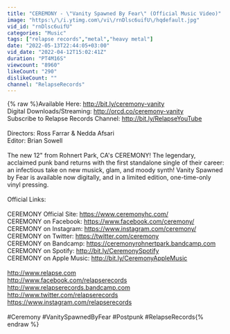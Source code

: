 ```yaml
---
title: "CEREMONY - \"Vanity Spawned By Fear\" (Official Music Video)"
image: "https:\/\/i.ytimg.com\/vi\/rnDlsc6uifU\/hqdefault.jpg"
vid_id: "rnDlsc6uifU"
categories: "Music"
tags: ["relapse records","metal","heavy metal"]
date: "2022-05-13T22:44:05+03:00"
vid_date: "2022-04-12T15:02:41Z"
duration: "PT4M16S"
viewcount: "8960"
likeCount: "290"
dislikeCount: ""
channel: "RelapseRecords"
---
```

{% raw %}Available Here: <a rel="nofollow" target="blank" href="http://bit.ly/ceremony-vanity">http://bit.ly/ceremony-vanity</a><br />Digital Downloads/Streaming: <a rel="nofollow" target="blank" href="http://orcd.co/ceremony-vanity">http://orcd.co/ceremony-vanity</a><br />Subscribe to Relapse Records Channel: <a rel="nofollow" target="blank" href="http://bit.ly/RelapseYouTube">http://bit.ly/RelapseYouTube</a><br /><br />Directors: Ross Farrar &amp; Nedda Afsari<br />Editor: Brian Sowell<br /><br />The new 12&quot; from Rohnert Park, CA's CEREMONY! The legendary, acclaimed punk band returns with the first standalone single of their career: an infectious take on new musick, glam, and moody synth! Vanity Spawned by Fear is available now digitally, and in a limited edition, one-time-only vinyl pressing.<br /><br />Official Links:<br /><br />CEREMONY Official Site: <a rel="nofollow" target="blank" href="https://www.ceremonyhc.com/">https://www.ceremonyhc.com/</a><br />CEREMONY on Facebook: <a rel="nofollow" target="blank" href="https://www.facebook.com/ceremony/">https://www.facebook.com/ceremony/</a><br />CEREMONY on Instagram: <a rel="nofollow" target="blank" href="https://www.instagram.com/ceremony/">https://www.instagram.com/ceremony/</a><br />CEREMONY on Twitter: <a rel="nofollow" target="blank" href="https://twitter.com/ceremony">https://twitter.com/ceremony</a> <br />CEREMONY on Bandcamp: <a rel="nofollow" target="blank" href="https://ceremonyrohnertpark.bandcamp.com">https://ceremonyrohnertpark.bandcamp.com</a><br />CEREMONY on Spotify: <a rel="nofollow" target="blank" href="http://bit.ly/CeremonySpotify">http://bit.ly/CeremonySpotify</a><br />CEREMONY on Apple Music: <a rel="nofollow" target="blank" href="http://bit.ly/CeremonyAppleMusic">http://bit.ly/CeremonyAppleMusic</a><br /><br /><a rel="nofollow" target="blank" href="http://www.relapse.com">http://www.relapse.com</a><br /><a rel="nofollow" target="blank" href="http://www.facebook.com/relapserecords">http://www.facebook.com/relapserecords</a><br /><a rel="nofollow" target="blank" href="http://www.relapserecords.bandcamp.com">http://www.relapserecords.bandcamp.com</a><br /><a rel="nofollow" target="blank" href="http://www.twitter.com/relapserecords">http://www.twitter.com/relapserecords</a><br /><a rel="nofollow" target="blank" href="https://www.instagram.com/relapserecords">https://www.instagram.com/relapserecords</a><br /><br />#Ceremony #VanitySpawnedByFear #Postpunk #RelapseRecords{% endraw %}
